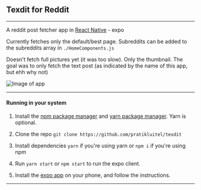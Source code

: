 ## Texdit for Reddit
--- 
A reddit post fetcher app in [React Native](https://reactnative.dev/) - expo

Currently fetches only the default/best page. Subreddits can be added to the subreddits array in `./HomeComponents.js`

Doesn't fetch full pictures yet (it was too slow). Only the thumbnail. The goal was to only fetch the text post (as indicated by the name of this app, but ehh why not)

![Image of app](https://i.imgur.com/zMnf3jJ.jpg)

---

#### Running in your system

1. Install the [npm package manager](https://www.npmjs.com/) and [yarn package manager](https://yarnpkg.com/). Yarn is optional.

2. Clone the repo
    `git clone https://github.com/pratikluitel/texdit`

3. Install dependencies
    `yarn` if you're using yarn or
    `npm i` if you're using npm

4. Run `yarn start` or `npm start` to run the expo client.

5. Install the [expo app](https://expo.io/tools#client) on your phone, and follow the instructions.

---